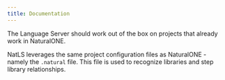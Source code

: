 ```yaml
---
title: Documentation
---
```


The Language Server should work out of the box on projects that already work in NaturalONE.

NatLS leverages the same project configuration files as NaturalONE - namely the `.natural` file.
This file is used to recognize libraries and step library relationships.


